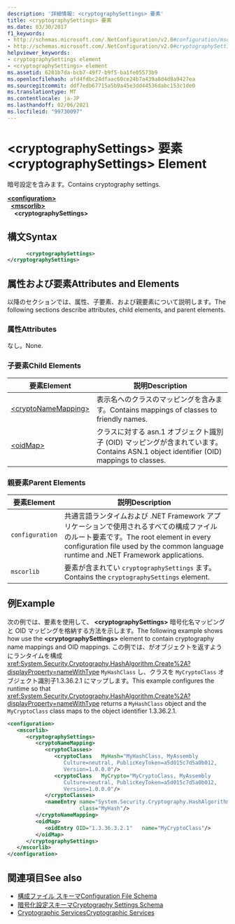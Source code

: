 ```yaml
---
description: '詳細情報: <cryptographySettings> 要素'
title: <cryptographySettings> 要素
ms.date: 03/30/2017
f1_keywords:
- http://schemas.microsoft.com/.NetConfiguration/v2.0#configuration/mscorlib/cryptographySettings
- http://schemas.microsoft.com/.NetConfiguration/v2.0#cryptographySettings
helpviewer_keywords:
- cryptographySettings element
- <cryptographySettings> element
ms.assetid: 6201b7da-bcb7-49f7-b9f5-ba1fe05573b9
ms.openlocfilehash: afd4fdbc24dfaac60ce24b7a439a8d4d8a9427ea
ms.sourcegitcommit: ddf7edb67715a5b9a45e3dd44536dabc153c1de0
ms.translationtype: MT
ms.contentlocale: ja-JP
ms.lasthandoff: 02/06/2021
ms.locfileid: "99730097"
---
```

# <a name="cryptographysettings-element"></a><span data-ttu-id="f15df-103">\<cryptographySettings> 要素</span><span class="sxs-lookup"><span data-stu-id="f15df-103">\<cryptographySettings> Element</span></span>

<span data-ttu-id="f15df-104">暗号設定を含みます。</span><span class="sxs-lookup"><span data-stu-id="f15df-104">Contains cryptography settings.</span></span>  

[**\<configuration>**](../configuration-element.md)\
&nbsp;&nbsp;[**\<mscorlib>**](mscorlib-element-for-cryptography-settings.md)\
&nbsp;&nbsp;&nbsp;&nbsp;**\<cryptographySettings>**

## <a name="syntax"></a><span data-ttu-id="f15df-105">構文</span><span class="sxs-lookup"><span data-stu-id="f15df-105">Syntax</span></span>  
  
```xml  
      <cryptographySettings>
</cryptographySettings>  
```  
  
## <a name="attributes-and-elements"></a><span data-ttu-id="f15df-106">属性および要素</span><span class="sxs-lookup"><span data-stu-id="f15df-106">Attributes and Elements</span></span>  

 <span data-ttu-id="f15df-107">以降のセクションでは、属性、子要素、および親要素について説明します。</span><span class="sxs-lookup"><span data-stu-id="f15df-107">The following sections describe attributes, child elements, and parent elements.</span></span>  
  
### <a name="attributes"></a><span data-ttu-id="f15df-108">属性</span><span class="sxs-lookup"><span data-stu-id="f15df-108">Attributes</span></span>  

 <span data-ttu-id="f15df-109">なし。</span><span class="sxs-lookup"><span data-stu-id="f15df-109">None.</span></span>  
  
### <a name="child-elements"></a><span data-ttu-id="f15df-110">子要素</span><span class="sxs-lookup"><span data-stu-id="f15df-110">Child Elements</span></span>  
  
|<span data-ttu-id="f15df-111">要素</span><span class="sxs-lookup"><span data-stu-id="f15df-111">Element</span></span>|<span data-ttu-id="f15df-112">説明</span><span class="sxs-lookup"><span data-stu-id="f15df-112">Description</span></span>|  
|-------------|-----------------|  
|[\<cryptoNameMapping>](cryptonamemapping-element.md)|<span data-ttu-id="f15df-113">表示名へのクラスのマッピングを含みます。</span><span class="sxs-lookup"><span data-stu-id="f15df-113">Contains mappings of classes to friendly names.</span></span>|  
|[\<oidMap>](oidmap-element.md)|<span data-ttu-id="f15df-114">クラスに対する asn.1 オブジェクト識別子 (OID) マッピングが含まれています。</span><span class="sxs-lookup"><span data-stu-id="f15df-114">Contains ASN.1 object identifier (OID) mappings to classes.</span></span>|  
  
### <a name="parent-elements"></a><span data-ttu-id="f15df-115">親要素</span><span class="sxs-lookup"><span data-stu-id="f15df-115">Parent Elements</span></span>  
  
|<span data-ttu-id="f15df-116">要素</span><span class="sxs-lookup"><span data-stu-id="f15df-116">Element</span></span>|<span data-ttu-id="f15df-117">説明</span><span class="sxs-lookup"><span data-stu-id="f15df-117">Description</span></span>|  
|-------------|-----------------|  
|`configuration`|<span data-ttu-id="f15df-118">共通言語ランタイムおよび .NET Framework アプリケーションで使用されるすべての構成ファイルのルート要素です。</span><span class="sxs-lookup"><span data-stu-id="f15df-118">The root element in every configuration file used by the common language runtime and .NET Framework applications.</span></span>|  
|`mscorlib`|<span data-ttu-id="f15df-119">要素が含まれてい `cryptographySettings` ます。</span><span class="sxs-lookup"><span data-stu-id="f15df-119">Contains the `cryptographySettings` element.</span></span>|  
  
## <a name="example"></a><span data-ttu-id="f15df-120">例</span><span class="sxs-lookup"><span data-stu-id="f15df-120">Example</span></span>  

 <span data-ttu-id="f15df-121">次の例では、要素を使用して、 **\<cryptographySettings>** 暗号化名マッピングと OID マッピングを格納する方法を示します。</span><span class="sxs-lookup"><span data-stu-id="f15df-121">The following example shows how use the **\<cryptographySettings>** element to contain cryptography name mappings and OID mappings.</span></span> <span data-ttu-id="f15df-122">この例では、がオブジェクトを返すようにランタイムを構成 <xref:System.Security.Cryptography.HashAlgorithm.Create%2A?displayProperty=nameWithType> `MyHashClass` し、クラスを `MyCryptoClass` オブジェクト識別子1.3.36.2.1 にマップします。</span><span class="sxs-lookup"><span data-stu-id="f15df-122">This example configures the runtime so that <xref:System.Security.Cryptography.HashAlgorithm.Create%2A?displayProperty=nameWithType> returns a `MyHashClass` object and the `MyCryptoClass` class maps to the object identifier 1.3.36.2.1.</span></span>  
  
```xml  
<configuration>  
   <mscorlib>  
      <cryptographySettings>  
         <cryptoNameMapping>  
            <cryptoClasses>  
               <cryptoClass   MyHash="MyHashClass, MyAssembly  
                  Culture=neutral, PublicKeyToken=a5d015c7d5a0b012,  
                  Version=1.0.0.0"/>  
               <cryptoClass   MyCrypto="MyCryptoClass, MyAssembly  
                  Culture=neutral, PublicKeyToken=a5d015c7d5a0b012,  
                  Version=1.0.0.0"/>  
            </cryptoClasses>  
            <nameEntry name="System.Security.Cryptography.HashAlgorithm"  
                       class="MyHash"/>  
         </cryptoNameMapping>  
         <oidMap>  
            <oidEntry OID="1.3.36.3.2.1"   name="MyCryptoClass"/>  
         </oidMap>  
      </cryptographySettings>  
   </mscorlib>  
</configuration>  
```  
  
## <a name="see-also"></a><span data-ttu-id="f15df-123">関連項目</span><span class="sxs-lookup"><span data-stu-id="f15df-123">See also</span></span>

- [<span data-ttu-id="f15df-124">構成ファイル スキーマ</span><span class="sxs-lookup"><span data-stu-id="f15df-124">Configuration File Schema</span></span>](../index.md)
- [<span data-ttu-id="f15df-125">暗号化設定スキーマ</span><span class="sxs-lookup"><span data-stu-id="f15df-125">Cryptography Settings Schema</span></span>](index.md)
- [<span data-ttu-id="f15df-126">Cryptographic Services</span><span class="sxs-lookup"><span data-stu-id="f15df-126">Cryptographic Services</span></span>](../../../../standard/security/cryptographic-services.md)
